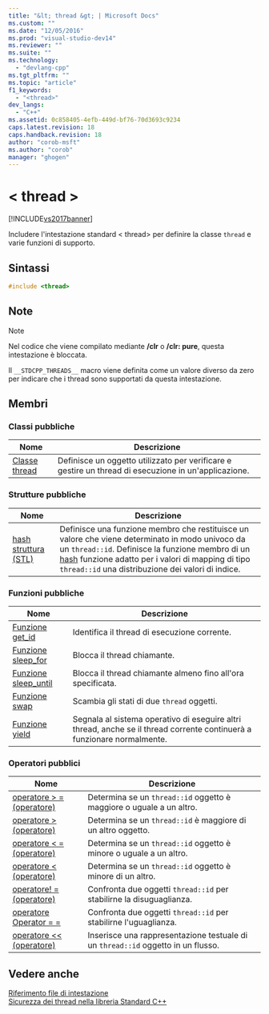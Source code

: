 ```yaml
---
title: "&lt; thread &gt; | Microsoft Docs"
ms.custom: ""
ms.date: "12/05/2016"
ms.prod: "visual-studio-dev14"
ms.reviewer: ""
ms.suite: ""
ms.technology: 
  - "devlang-cpp"
ms.tgt_pltfrm: ""
ms.topic: "article"
f1_keywords: 
  - "<thread>"
dev_langs: 
  - "C++"
ms.assetid: 0c858405-4efb-449d-bf76-70d3693c9234
caps.latest.revision: 18
caps.handback.revision: 18
author: "corob-msft"
ms.author: "corob"
manager: "ghogen"
---
```

# &lt; thread &gt;
[!INCLUDE[vs2017banner](../assembler/inline/includes/vs2017banner.md)]

Includere l'intestazione standard \< thread> per definire la classe `thread` e varie funzioni di supporto.  
  
## <a name="syntax"></a>Sintassi  
  
```cpp  
#include <thread>  
```  
  
## <a name="remarks"></a>Note  
  
> [!NOTE]
>  Nel codice che viene compilato mediante **/clr** o **/clr: pure**, questa intestazione è bloccata.  
  
 Il `__STDCPP_THREADS__` macro viene definita come un valore diverso da zero per indicare che i thread sono supportati da questa intestazione.  
  
## <a name="members"></a>Membri  
  
### <a name="public-classes"></a>Classi pubbliche  
  
|Nome|Descrizione|  
|----------|-----------------|  
|[Classe thread](../standard-library/thread-class.md)|Definisce un oggetto utilizzato per verificare e gestire un thread di esecuzione in un'applicazione.|  
  
### <a name="public-structures"></a>Strutture pubbliche  
  
|Nome|Descrizione|  
|----------|-----------------|  
|[hash struttura (STL)](../standard-library/hash-structure-stl.md)|Definisce una funzione membro che restituisce un valore che viene determinato in modo univoco da un `thread::id`. Definisce la funzione membro di un [hash](hash%20Class.md) funzione adatto per i valori di mapping di tipo `thread::id` una distribuzione dei valori di indice.|  
  
### <a name="public-functions"></a>Funzioni pubbliche  
  
|Nome|Descrizione|  
|----------|-----------------|  
|[Funzione get_id](../Topic/%3Cthread%3E%20functions.md#get_id_function)|Identifica il thread di esecuzione corrente.|  
|[Funzione sleep_for](../Topic/%3Cthread%3E%20functions.md#sleep_for_function)|Blocca il thread chiamante.|  
|[Funzione sleep_until](../Topic/%3Cthread%3E%20functions.md#sleep_until_function)|Blocca il thread chiamante almeno fino all'ora specificata.|  
|[Funzione swap](../Topic/%3Cthread%3E%20functions.md#swap_function)|Scambia gli stati di due `thread` oggetti.|  
|[Funzione yield](../Topic/%3Cthread%3E%20functions.md#yield_function)|Segnala al sistema operativo di eseguire altri thread, anche se il thread corrente continuerà a funzionare normalmente.|  
  
### <a name="public-operators"></a>Operatori pubblici  
  
|Nome|Descrizione|  
|----------|-----------------|  
|[operatore > = (operatore)](../Topic/%3Cthread%3E%20operators.md#operator_gt__eq)|Determina se un `thread::id` oggetto è maggiore o uguale a un altro.|  
|[operatore > (operatore)](../Topic/%3Cthread%3E%20operators.md#operator_gt_)|Determina se un `thread::id` è maggiore di un altro oggetto.|  
|[operatore < = (operatore)](../Topic/%3Cthread%3E%20operators.md#operator_lt__eq)|Determina se un `thread::id` oggetto è minore o uguale a un altro.|  
|[operatore < (operatore)](../Topic/%3Cthread%3E%20operators.md#operator_lt_)|Determina se un `thread::id` oggetto è minore di un altro.|  
|[operatore! = (operatore)](../Topic/%3Cthread%3E%20operators.md#operator_neq)|Confronta due oggetti `thread::id` per stabilirne la disuguaglianza.|  
|[operatore Operator = =](../Topic/%3Cthread%3E%20operators.md#operator_eq_eq)|Confronta due oggetti `thread::id` per stabilirne l'uguaglianza.|  
|[operatore << (operatore)](../Topic/%3Cthread%3E%20operators.md#operator_lt__lt_)|Inserisce una rappresentazione testuale di un `thread::id` oggetto in un flusso.|  
  
## <a name="see-also"></a>Vedere anche  
 [Riferimento file di intestazione](../standard-library/cpp-standard-library-header-files.md)   
 [Sicurezza dei thread nella libreria Standard C++](../standard-library/thread-safety-in-the-cpp-standard-library.md)

